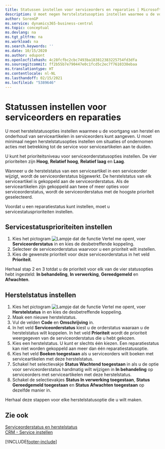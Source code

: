 ```yaml
---
title: Statussen instellen voor serviceorders en reparaties | Microsoft Docs
description: U moet negen herstelstatusopties instellen waarmee u de voortgang van herstel en onderhoud van serviceartikelen in serviceorders kunt aangeven.
author: SorenGP
ms.service: dynamics365-business-central
ms.topic: conceptual
ms.devlang: na
ms.tgt_pltfrm: na
ms.workload: na
ms.search.keywords: ''
ms.date: 10/15/2020
ms.author: edupont
ms.openlocfilehash: 4c28fcfbc2cbc7493ba183812383225754fd3dfa
ms.sourcegitcommit: ff2b55b7e790447e0c1fcd5c2ec7f7610338ebaa
ms.translationtype: HT
ms.contentlocale: nl-NL
ms.lasthandoff: 02/15/2021
ms.locfileid: "5389646"
---
```

# <a name="set-up-statuses-for-service-orders-and-repairs"></a>Statussen instellen voor serviceorders en reparaties

U moet herstelstatusopties instellen waarmee u de voortgang van herstel en onderhoud van serviceartikelen in serviceorders kunt aangeven. U moet minimaal negen herstelstatusopties instellen om situaties of ondernomen acties met betrekking tot de service voor serviceartikelen aan te duiden.  

U kunt het prioriteitsniveau voor serviceorderstatusopties instellen. De vier prioriteiten zijn **Hoog**, **Relatief hoog**, **Relatief laag** en **Laag**.  

Wanneer u de herstelstatus van een serviceartikel in een serviceorder wijzigt, wordt de serviceorderstatus bijgewerkt. De herstelstatus van elk serviceartikel is gekoppeld aan de serviceorderstatus. Als de serviceartikelen zijn gekoppeld aan twee of meer opties voor serviceorderstatus, wordt de serviceorderstatus met de hoogste prioriteit geselecteerd.  

Voordat u een reparatiestatus kunt instellen, moet u servicestatusprioriteiten instellen.

## <a name="to-set-up-service-status-priorities"></a>Servicestatusprioriteiten instellen

1. Kies het pictogram ![Lampje dat de functie Vertel me opent](media/ui-search/search_small.png "Vertel me wat u wilt doen"), voer **Serviceorderstatus** in en kies de desbetreffende koppeling.  
2. Selecteer de serviceorderstatus waarvoor u een prioriteit wilt instellen.  
3. Kies de gewenste prioriteit voor deze serviceorderstatus in het veld **Prioriteit**.  

Herhaal stap 2 en 3 totdat u de prioriteit voor elk van de vier statusopties hebt ingesteld: **In behandeling**, **In verwerking**, **Gereedgemeld** en **Afwachten**.  

## <a name="to-set-up-a-repair-status"></a>Herstelstatus instellen

1. Kies het pictogram ![Lampje dat de functie Vertel me opent](media/ui-search/search_small.png "Vertel me wat u wilt doen"), voer **Herstelstatus** in en kies de desbetreffende koppeling.
2. Maak een nieuwe herstelstatus.  
3. Vul de velden **Code** en **Omschrijving** in.  
4. In het veld **Serviceorderstatus** kiest u de orderstatus waaraan u de herstelstatus wilt koppelen. In het veld **Prioriteit** wordt de prioriteit weergegeven van de serviceorderstatus die u hebt gekozen.  
5. Kies een herstelstatus. U kunt er slechts één kiezen. Een reparatiestatus kan niet worden gekoppeld aan meer dan één reparatiestatusoptie.  
6. Kies het veld **Boeken toegestaan** als u serviceorders wilt boeken met serviceartikelen met deze herstelstatus.  
7. Schakel het selectievakje **Status Wachtend toegestaan** in als u de optie voor serviceorderstatus handmatig wilt wijzigen in **In behandeling** op serviceorders met serviceartikelen met deze herstelstatus.  
8. Schakel de selectievakjes **Status In verwerking toegestaan**, **Status Gereedgemeld toegestaan** en **Status Afwachten toegestaan** op dezelfde manier in.

Herhaal deze stappen voor elke herstelstatusoptie die u wilt maken.

## <a name="see-also"></a>Zie ook

[Serviceorderstatus en herstelstatus](service-service-order-status-and-repair-status.md)  
[CRM - Service instellen](service-setup-service.md)  


[!INCLUDE[footer-include](includes/footer-banner.md)]